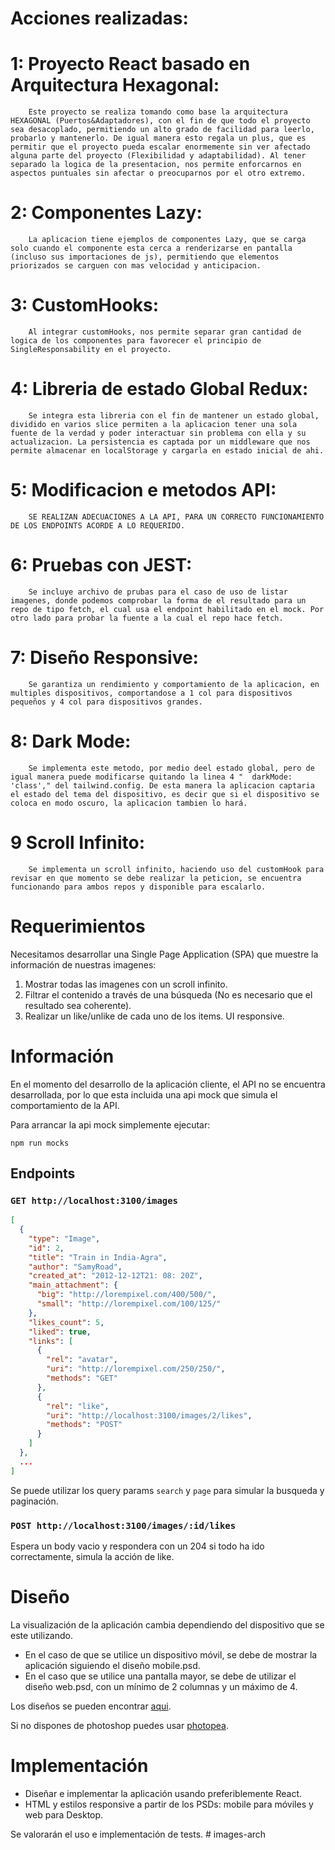 # Acciones realizadas:
  # 1: Proyecto React basado en Arquitectura Hexagonal:
        Este proyecto se realiza tomando como base la arquitectura HEXAGONAL (Puertos&Adaptadores), con el fin de que todo el proyecto sea desacoplado, permitiendo un alto grado de facilidad para leerlo, probarlo y mantenerlo. De igual manera esto regala un plus, que es permitir que el proyecto pueda escalar enormemente sin ver afectado alguna parte del proyecto (Flexibilidad y adaptabilidad). Al tener separado la logica de la presentacion, nos permite enforcarnos en aspectos puntuales sin afectar o preocuparnos por el otro extremo.
  # 2: Componentes Lazy:
        La aplicacion tiene ejemplos de componentes Lazy, que se carga solo cuando el componente esta cerca a renderizarse en pantalla (incluso sus importaciones de js), permitiendo que elementos priorizados se carguen con mas velocidad y anticipacion. 
  # 3: CustomHooks: 
        Al integrar customHooks, nos permite separar gran cantidad de logica de los componentes para favorecer el principio de SingleResponsability en el proyecto.
  # 4: Libreria de estado Global Redux:
        Se integra esta libreria con el fin de mantener un estado global, dividido en varios slice permiten a la aplicacion tener una sola fuente de la verdad y poder interactuar sin problema con ella y su actualizacion. La persistencia es captada por un middleware que nos permite almacenar en localStorage y cargarla en estado inicial de ahi.
  # 5: Modificacion e metodos API: 
        SE REALIZAN ADECUACIONES A LA API, PARA UN CORRECTO FUNCIONAMIENTO DE LOS ENDPOINTS ACORDE A LO REQUERIDO.
  # 6: Pruebas con JEST:
        Se incluye archivo de prubas para el caso de uso de listar imagenes, donde podemos comprobar la forma de el resultado para un repo de tipo fetch, el cual usa el endpoint habilitado en el mock. Por otro lado para probar la fuente a la cual el repo hace fetch.
  # 7: Diseño Responsive:
        Se garantiza un rendimiento y comportamiento de la aplicacion, en multiples dispositivos, comportandose a 1 col para dispositivos pequeños y 4 col para dispositivos grandes.
  # 8: Dark Mode:
        Se implementa este metodo, por medio deel estado global, pero de igual manera puede modificarse quitando la linea 4 "  darkMode: 'class'," del tailwind.config. De esta manera la aplicacion captaria el estado del tema del dispositivo, es decir que si el dispositivo se coloca en modo oscuro, la aplicacion tambien lo hará.
  # 9 Scroll Infinito:
        Se implementa un scroll infinito, haciendo uso del customHook para revisar en que momento se debe realizar la peticion, se encuentra funcionando para ambos repos y disponible para escalarlo.



# Requerimientos

Necesitamos desarrollar una Single Page Application (SPA) que muestre la información de nuestras imagenes:
  1. Mostrar todas las imagenes con un scroll infinito.
  2. Filtrar el contenido a través de una búsqueda (No es necesario que el resultado sea coherente).
  3. Realizar un like/unlike de cada uno de los items. UI responsive.

# Información

En el momento del desarrollo de la aplicación cliente, el API no se encuentra desarrollada, por
lo que esta incluida una api mock que simula el comportamiento de la API.

Para arrancar la api mock simplemente ejecutar:

`npm run mocks`

## Endpoints

### `GET http://localhost:3100/images`
```json
[
  {
    "type": "Image",
    "id": 2,
    "title": "Train in India-Agra",
    "author": "SamyRoad",
    "created_at": "2012-12-12T21: 08: 20Z",
    "main_attachment": {
      "big": "http://lorempixel.com/400/500/",
      "small": "http://lorempixel.com/100/125/"
    },
    "likes_count": 5,
    "liked": true,
    "links": [
      {
        "rel": "avatar",
        "uri": "http://lorempixel.com/250/250/",
        "methods": "GET"
      },
      {
        "rel": "like",
        "uri": "http://localhost:3100/images/2/likes",
        "methods": "POST"
      }
    ]
  },
  ...
]
```

Se puede utilizar los query params `search` y `page` para simular la busqueda y paginación.


### `POST http://localhost:3100/images/:id/likes`

Espera un body vacio y respondera con un 204 si todo ha ido correctamente, simula la acción de like.

# Diseño

La visualización de la aplicación cambia dependiendo del dispositivo que se este utilizando.
- En el caso de que se utilice un dispositivo móvil, se debe de mostrar la aplicación siguiendo el diseño mobile.psd.
- En el caso que se utilice una pantalla mayor, se debe de utilizar el diseño web.psd, con un mínimo de 2 columnas y un máximo de 4.

Los diseños se pueden encontrar [aqui](https://www.dropbox.com/sh/r1fp5nz7x046kjt/AACQdbp6bZlv2pNtCN2lTEoEa?dl=0).

Si no dispones de photoshop puedes usar [photopea](https://www.photopea.com/).

# Implementación

- Diseñar e implementar la aplicación usando preferiblemente React.
- HTML y estilos responsive a partir de los PSDs: mobile para móviles y web para Desktop.

Se valorarán el uso e implementación de tests.
#   i m a g e s - a r c h 
 
 